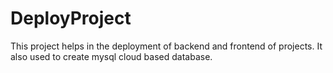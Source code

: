 # DeployProject
This project helps in the deployment of backend and frontend of projects. It also used to create mysql cloud based database.
